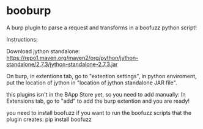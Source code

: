 # booburp

A burp plugin to parse a request and transforms in a boofuzz python script!

Instructions:

Download jython standalone: https://repo1.maven.org/maven2/org/python/jython-standalone/2.7.3/jython-standalone-2.7.3.jar

On burp, in extentions tab, go to "extention settings", in python enviroment, put the location of jython in "location of jython standalone JAR file".

this plugins isn't in the BApp Store yet, so you need to add manually: In Extensions tab, go to "add" to add the burp extention and you are ready!

you need to install boofuzz if you want to run the boofuzz scripts that the plugin creates: pip install boofuzz